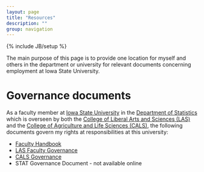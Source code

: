 ```yaml
---
layout: page
title: "Resources"
description: ""
group: navigation
---
```

{% include JB/setup %}

The main purpose of this page is to provide one location for myself and others in the department or university for relevant documents concerning employment at Iowa State University.

# Governance documents

As a faculty member at [Iowa State University](http://www.iastate.edu/) in the [Department of Statistics](http://www.stat.iastate.edu/) which is overseen by both the [College of Liberal Arts and Sciences (LAS)](http://www.las.iastate.edu/) and the [College of Agriculture and Life Sciences (CALS)](https://www.cals.iastate.edu/), the following documents govern my rights at responsibilities at this university:

- [Faculty Handbook](http://www.provost.iastate.edu/faculty-and-staff-resources/faculty-handbook)
- [LAS Faculty Governance](https://www.las.iastate.edu/faculty-staff/faculty-governance/)
- [CALS Governance](https://www.cals.iastate.edu/faculty-staff/governance)
- STAT Governance Document - not available online
